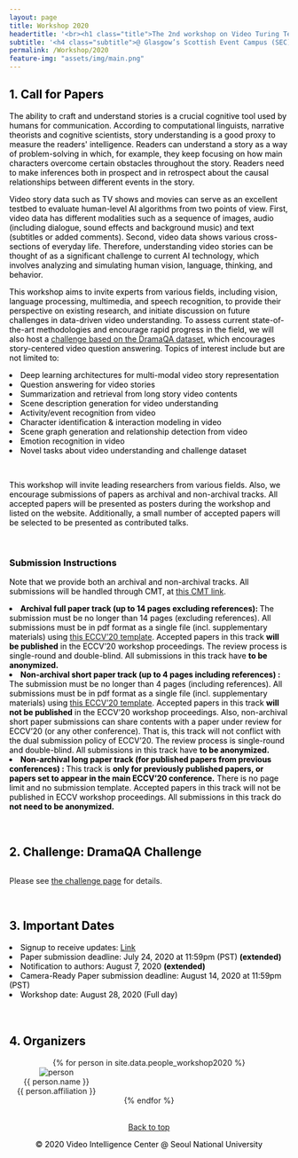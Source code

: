 ```yaml
---
layout: page
title: Workshop 2020
headertitle: '<br><h1 class="title">The 2nd workshop on Video Turing Test: <br>Toward Human-Level Video Story Understanding</h1>'
subtitle: '<h4 class="subtitle">@ Glasgow’s Scottish Event Campus (SEC), <br>28 Aug. 2020, Glasgow, 16th ECCV</h4><br><a class="btn btn-default" href="https://eccv2020.eu//"><img src="/assets/img/eccvlogo.png" style="max-width: 5em; padding: 0.1em 0.1em; background-color:#FFFFFF;"></a><br><br>'
permalink: /Workshop/2020
feature-img: "assets/img/main.png"
---
```



<link rel="stylesheet" href="/assets/css/member.css">

<style>
    table {
        width: 100%;
    }
    
    div.content-container{
        position: relative;
        background-image: url(/assets/img/workshop/main.png);                                                               
        height: 400px;
        background-size: cover;
        z-index: 200;
    }
    
    span{
        text-indent: 10px;
    }
</style>

<div class="content-subcontainer" style="TEXT-ALIGN: left; color:black" id="top">
  <h2> 1. Call for Papers </h2>
  <p>
  The ability to craft and understand stories is a crucial cognitive tool used by humans for communication. According to computational linguists, narrative theorists and cognitive scientists, story understanding is a good proxy to measure the readers' intelligence. Readers can understand a story as a way of problem-solving in which, for example, they keep focusing on how main characters overcome certain obstacles throughout the story. Readers need to make inferences both in prospect and in retrospect about the causal relationships between different events in the story.
  </p>
  <p>
  Video story data such as TV shows and movies can serve as an excellent testbed to evaluate human-level AI algorithms from two points of view. First, video data has different modalities such as a sequence of images, audio (including dialogue, sound effects and background music) and text (subtitles or added comments). Second, video data shows various cross-sections of everyday life. Therefore, understanding video stories can be thought of as a significant challenge to current AI technology, which involves analyzing and simulating human vision, language, thinking, and behavior.
  </p>
  <p>
  This workshop aims to invite experts from various fields, including vision, language processing, multimedia, and speech recognition, to provide their perspective on existing research, and initiate discussion on future challenges in data-driven video understanding. To assess current state-of-the-art methodologies and encourage rapid progress in the field, 
  we will also host a <a href="https://dramaqa.github.io/Challenge/2020">challenge based on the DramaQA dataset</a>, which encourages story-centered video question answering. Topics of interest include but are not limited to:
  </p>
  <li>Deep learning architectures for multi-modal video story representation</li>
  <li>Question answering for video stories</li>
  <li>Summarization and retrieval from long story video contents</li>
  <li>Scene description generation for video understanding</li>
  <li>Activity/event recognition from video</li>
  <li>Character identification & interaction modeling in video</li>
  <li>Scene graph generation and relationship detection from video</li>
  <li>Emotion recognition in video</li>
  <li>Novel tasks about video understanding and challenge dataset</li>
  
  <br><p>
  This workshop will invite leading researchers from various fields. Also, we encourage submissions of papers as archival and non-archival tracks. All accepted papers will be presented as posters during the workshop and listed on the website. Additionally, a small number of accepted papers will be selected to be presented as contributed talks.
  </p>
  
  <br><h3> Submission Instructions </h3>
  <p>
    Note that we provide both an archival and non-archival tracks. All submissions will be handled through CMT, at <a href="https://cmt3.research.microsoft.com/VTT2020">this CMT link</a>.<br>
 
<li><b>Archival full paper track (up to 14 pages excluding references): </b>The submission must be no longer than 14 pages (excluding references). All submissions must be in pdf format as a single file (incl. supplementary materials) using <a href="https://eccv2020.eu/wp-content/uploads/2020/03/ECCV-2020-kit_02.03.2020.zip">this ECCV’20 template</a>. Accepted papers in this track <b>will be published</b> in the ECCV’20 workshop proceedings. The review process is single-round and double-blind. All submissions in this track have <b>to be anonymized.</b> </li>
 
<li><b>Non-archival short paper track (up to 4 pages including references) : </b>The submission must be no longer than 4 pages (including references). All submissions must be in pdf format as a single file (incl. supplementary materials) using <a href="https://eccv2020.eu/wp-content/uploads/2020/03/ECCV-2020-kit_02.03.2020.zip">this ECCV’20 template</a>. Accepted papers in this track <b>will not be published</b> in the ECCV’20 workshop proceedings. Also, non-archival short paper submissions can share contents with a paper under review for ECCV’20 (or any other conference). That is, this track will not conflict with the dual submission policy of ECCV’20. The review process is single-round and double-blind. All submissions in this track have <b>to be anonymized.</b> </li>
 
<li><b>Non-archival long paper track (for published papers from previous conferences) : </b>This track is <b>only for previously published papers, or papers set to appear in the main ECCV’20 conference.</b> There is no page limit and no submission template. Accepted papers in this track will not be published in ECCV workshop proceedings. All submissions in this track do <b>not need to be anonymized.</b></li>
  </p>
</div> <br />

<div class="content-subcontainer">
    <h2 class = "content-title" style="TEXT-ALIGN: left; color: black;">
      2. Challenge: DramaQA Challenge
    </h2>
    <div style="overflow-x: auto">
        <p>
          Please see <a href="https://dramaqa.snu.ac.kr/Challenge/2020">the challenge page</a> for details.
        </p>
    </div>
</div> <br />

<div class="content-subcontainer" style="TEXT-ALIGN: left; color:black">
  <h2> 3. Important Dates </h2>
  <div style="overflow-x: auto">
    <li>
      Signup to receive updates: <a href="https://forms.gle/KJ7TT9YQAedsjhBq6">Link</a>
    </li>
    <li>
        Paper submission deadline: July 24, 2020 at 11:59pm (PST) <b> (extended) </b>
    </li>
    <li>
      Notification to authors: August 7, 2020 <b> (extended) </b>
    </li>
    <li>
      Camera-Ready Paper submission deadline: August 14, 2020 at 11:59pm (PST)
    </li>
    <li>
      Workshop date: August 28, 2020 (Full day)
    </li>
    </div>
</div> <br /> <br />

<div class="content-subcontainer">
    <h2 class = "content-title" style="TEXT-ALIGN: left; color: black;">
      4. Organizers
    </h2>
    <div class="content-item" style="TEXT-ALIGN: center;">
      {% for person in site.data.people_workshop2020 %}
        <div class="member" style="vertical-align: top; width: 170px;">
          <div class="member-profile">
            <img class="member-profile" src="{{person.src}}" alt="person">
          </div>
          <div class="member-name member-name">
            {{ person.name }}
          </div>
          <div class="member-info member-position">
            {{ person.affiliation }}
          </div>
        </div>
      {% endfor %}
    </div>
</div> <br />

<div class="content-subcontainer" style="TEXT-ALIGN: center; color:black">
<footer>
  <p class="pull-right"><a href="#top">Back to top</a></p>
  <p>© 2020 Video Intelligence Center @ Seoul National University </p>
</footer>
